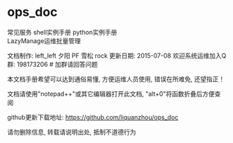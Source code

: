 # ops_doc

常见服务
shell实例手册 
python实例手册  
LazyManage运维批量管理

文档制作: left_left  夕阳  PF  雪松  rock
更新日期: 2015-07-08
欢迎系统运维加入Q群: 198173206  # 加群请回答问题


本文档手册希望可以达到通俗易懂, 方便运维人员使用, 错误在所难免, 还望指正！

文档请使用"notepad++"或其它编辑器打开此文档, "alt+0"将函数折叠后方便查阅

github更新下载地址:  https://github.com/liquanzhou/ops_doc


请勿删除信息, 转载请说明出处, 抵制不道德行为
